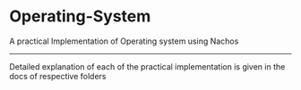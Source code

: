 # Operating-System
A practical Implementation of Operating system using Nachos
- - - -
Detailed explanation of each of the practical implementation is given in the docs of respective folders
